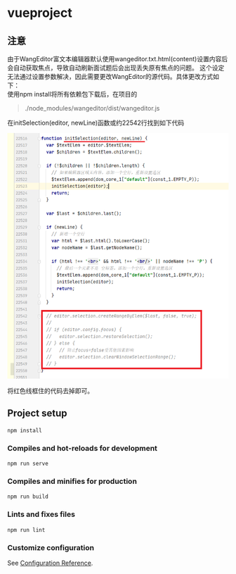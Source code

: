 # vueproject

## 注意
由于WangEditor富文本编辑器默认使用wangeditor.txt.html(content)设置内容后会自动获取焦点，导致自动刷新面试题后会出现丢失原有焦点的问题。
这个设定无法通过设置参数解决，因此需要更改WangEditor的源代码。具体更改方式如下：  
使用npm install将所有依赖包下载后，在项目的

>./node_modules/wangeditor/dist/wangeditor.js

在initSelection(editor, newLine)函数或约22542行找到如下代码  

![code](docs/code_modify.png)

将红色线框住的代码去掉即可。

## Project setup
```
npm install
```

### Compiles and hot-reloads for development
```
npm run serve
```

### Compiles and minifies for production
```
npm run build
```

### Lints and fixes files
```
npm run lint
```

### Customize configuration
See [Configuration Reference](https://cli.vuejs.org/config/).